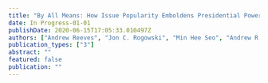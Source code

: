 ```yaml
---
title: "By All Means: How Issue Popularity Emboldens Presidential Power"
date: In Progress-01-01
publishDate: 2020-06-15T17:05:33.010497Z
authors: ["Andrew Reeves", "Jon C. Rogowski", "Min Hee Seo", "Andrew R. Stone"]
publication_types: ["3"]
abstract: ""
featured: false
publication: ""
---
```


